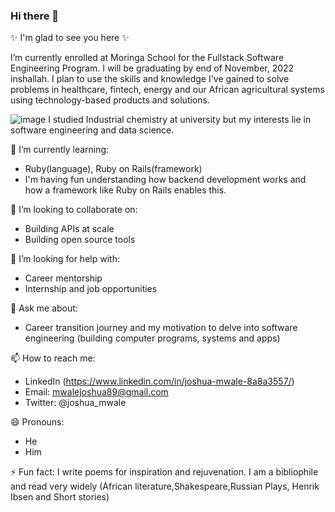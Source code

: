 ### Hi there 👋

✨ I'm glad to see you here ✨ 

I’m currently enrolled at Moringa School for the Fullstack Software Engineering Program. I will be graduating by end of November, 2022 inshallah. I plan to use the skills and knowledge I've gained to solve problems in healthcare, fintech, energy and our African agricultural systems using technology-based products and solutions. 

![image](https://user-images.githubusercontent.com/106306519/190840392-1a3cfac3-e7fb-4b17-9c40-40cf00ff39ca.png)
I studied Industrial chemistry at university but my interests lie in software engineering and data science. 

🌱 I’m currently learning:
- Ruby(language), Ruby on Rails(framework)
- I'm having fun understanding how backend development works and how a framework like Ruby on Rails enables this.

👯 I’m looking to collaborate on:
   - Building APIs at scale 
   - Building open source tools 
 
🤔 I’m looking for help with:
 - Career mentorship
 - Internship and job opportunities 
 
💬 Ask me about:
  - Career transition journey and my motivation to delve into software engineering (building computer programs, systems and apps) 
  
📫 How to reach me:
- LinkedIn (https://www.linkedin.com/in/joshua-mwale-8a8a3557/)
- Email: mwalejoshua89@gmail.com
- Twitter: @joshua_mwale
 
😄 Pronouns:
- He
- Him

⚡ Fun fact: I write poems for inspiration and rejuvenation. I am a bibliophile and read very widely (African literature,Shakespeare,Russian Plays, Henrik Ibsen and Short stories)

